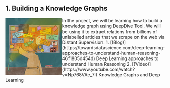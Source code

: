 ## 1. Building a Knowledge Graphs
<img align="left" width="180" height="180" src="img/1_knowledge_graphs.jpeg">  
In the project, we will be learning how to build a knowledge graph using DeepDive Tool. We will be using it to extract relations from billions of unlabelled articles that we scrape on the web via Distant Supervision.  
1. [(Blog)](https://towardsdatascience.com/deep-learning-approaches-to-understand-human-reasoning-46f1805d454d) Deep Learning approaches to understand Human Reasoning  
2. [(Video)](https://www.youtube.com/watch?v=Np768VAe_7I) Knowledge Graphs and Deep Learning